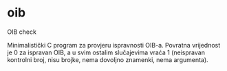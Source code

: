 oib
===

OIB check

Minimalistički C program za provjeru ispravnosti OIB-a. Povratna vrijednost je 0 za ispravan OIB, a u svim
ostalim slučajevima vraća 1 (neispravan kontrolni broj, nisu brojke, nema dovoljno znamenki, nema argumenta).
